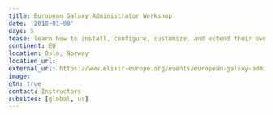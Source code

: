 ```yaml
---
title: European Galaxy Administrator Workshop
date: '2018-01-08'
days: 5
tease: learn how to install, configure, customize, and extend their own Galaxy servers.
continent: EU
location: Oslo, Norway
location_url: 
external_url: https://www.elixir-europe.org/events/european-galaxy-administrator-workshop
image:
gtn: true
contact: Instructors
subsites: [global, us]
---
```


